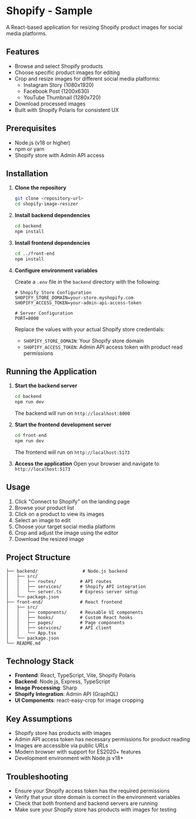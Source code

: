 # Shopify - Sample

A React-based application for resizing Shopify product images for social media platforms.

## Features

- Browse and select Shopify products
- Choose specific product images for editing
- Crop and resize images for different social media platforms:
  - Instagram Story (1080x1920)
  - Facebook Post (1200x630)
  - YouTube Thumbnail (1280x720)
- Download processed images
- Built with Shopify Polaris for consistent UX

## Prerequisites

- Node.js (v18 or higher)
- npm or yarn
- Shopify store with Admin API access

## Installation

1. **Clone the repository**
   ```bash
   git clone <repository-url>
   cd shopify-image-resizer
   ```

2. **Install backend dependencies**
   ```bash
   cd backend
   npm install
   ```

3. **Install frontend dependencies**
   ```bash
   cd ../front-end
   npm install
   ```

4. **Configure environment variables**
   
   Create a `.env` file in the `backend` directory with the following:
   
   ```env
   # Shopify Store Configuration
   SHOPIFY_STORE_DOMAIN=your-store.myshopify.com
   SHOPIFY_ACCESS_TOKEN=your-admin-api-access-token
   
   # Server Configuration
   PORT=8000
   ```

   Replace the values with your actual Shopify store credentials:
   - `SHOPIFY_STORE_DOMAIN`: Your Shopify store domain
   - `SHOPIFY_ACCESS_TOKEN`: Admin API access token with product read permissions

## Running the Application

1. **Start the backend server**
   ```bash
   cd backend
   npm run dev
   ```
   The backend will run on `http://localhost:8000`

2. **Start the frontend development server**
   ```bash
   cd front-end
   npm run dev
   ```
   The frontend will run on `http://localhost:5173`

3. **Access the application**
   Open your browser and navigate to `http://localhost:5173`

## Usage

1. Click "Connect to Shopify" on the landing page
2. Browse your product list
3. Click on a product to view its images
4. Select an image to edit
5. Choose your target social media platform
6. Crop and adjust the image using the editor
7. Download the resized image

## Project Structure

```
├── backend/                 # Node.js backend
│   ├── src/
│   │   ├── routes/         # API routes
│   │   ├── services/       # Shopify API integration
│   │   └── server.ts       # Express server setup
│   └── package.json
├── front-end/              # React frontend
│   ├── src/
│   │   ├── components/     # Reusable UI components
│   │   ├── hooks/          # Custom React hooks
│   │   ├── pages/          # Page components
│   │   ├── services/       # API client
│   │   └── App.tsx
│   └── package.json
└── README.md
```

## Technology Stack

- **Frontend**: React, TypeScript, Vite, Shopify Polaris
- **Backend**: Node.js, Express, TypeScript
- **Image Processing**: Sharp
- **Shopify Integration**: Admin API (GraphQL)
- **UI Components**: react-easy-crop for image cropping

## Key Assumptions

- Shopify store has products with images
- Admin API access token has necessary permissions for product reading
- Images are accessible via public URLs
- Modern browser with support for ES2020+ features
- Development environment with Node.js v18+

## Troubleshooting

- Ensure your Shopify access token has the required permissions
- Verify that your store domain is correct in the environment variables
- Check that both frontend and backend servers are running
- Make sure your Shopify store has products with images for testing
